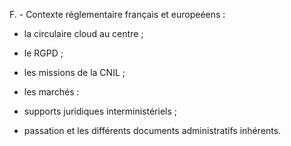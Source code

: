 F. - Contexte réglementaire français et europeéens :


- la circulaire cloud au centre ;
- le RGPD ;
- les missions de la CNIL ;


- les marchés :
- supports juridiques interministériels ;
- passation et les différents documents administratifs inhérents.
